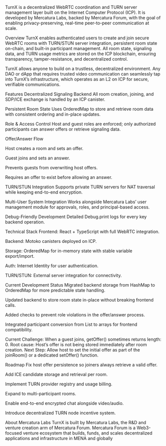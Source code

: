 TurnX is a decentralized WebRTC coordination and TURN server management layer built on the Internet Computer Protocol (ICP).
It is developed by Mercatura Labs, backed by Mercatura Forum, with the goal of enabling privacy-preserving, real-time peer-to-peer communication at scale.

Overview
TurnX enables authenticated users to create and join secure WebRTC rooms with TURN/STUN server integration, persistent room state on-chain, and built-in participant management.
All room state, signaling data, and TURN usage metrics are stored on the ICP blockchain, ensuring transparency, tamper-resistance, and decentralized control.

TurnX allows anyone to build on a trustless, decentralized environment. Any DAO or dApp that requires trusted video communication can seamlessly tap into TurnX’s infrastructure, which operates as an L2 on ICP for secure, verifiable communications.

Features
Decentralized Signaling Backend
All room creation, joining, and SDP/ICE exchange is handled by an ICP canister.

Persistent Room State
Uses OrderedMap to store and retrieve room data with consistent ordering and in-place updates.

Role & Access Control
Host and guest roles are enforced; only authorized participants can answer offers or retrieve signaling data.

Offer/Answer Flow

Host creates a room and sets an offer.

Guest joins and sets an answer.

Prevents guests from overwriting host offers.

Requires an offer to exist before allowing an answer.

TURN/STUN Integration
Supports private TURN servers for NAT traversal while keeping end-to-end encryption.

Multi-User System Integration
Works alongside Mercatura Labs’ user management module for approvals, roles, and principal-based access.

Debug-Friendly Development
Detailed Debug.print logs for every key backend operation.

Technical Stack
Frontend: React + TypeScript with full WebRTC integration.

Backend: Motoko canisters deployed on ICP.

Storage: OrderedMap for in-memory state with stable variable export/import.

Auth: Internet Identity for user authentication.

TURN/STUN: External server integration for connectivity.

Current Development Status
Migrated backend storage from HashMap to OrderedMap for more predictable state handling.

Updated backend to store room state in-place without breaking frontend calls.

Added checks to prevent role violations in the offer/answer process.

Integrated participant conversion from List<Principal> to arrays for frontend compatibility.

Current Challenge: When a guest joins, getOffer() sometimes returns length: 0.
Root cause: Host’s offer is not being stored immediately after room creation.
Next Step: Allow host to set the initial offer as part of the joinRoom() or a dedicated setOffer() function.

Roadmap
 Fix host offer persistence so joiners always retrieve a valid offer.

 Add ICE candidate storage and retrieval per room.

 Implement TURN provider registry and usage billing.

 Expand to multi-participant rooms.

 Enable end-to-end encrypted chat alongside video/audio.

 Introduce decentralized TURN node incentive system.

About Mercatura Labs
TurnX is built by Mercatura Labs, the R&D and venture creation arm of Mercatura Forum.
Mercatura Forum is a Web3-focused venture ecosystem that builds, funds, and scales decentralized applications and infrastructure in MENA and globally
